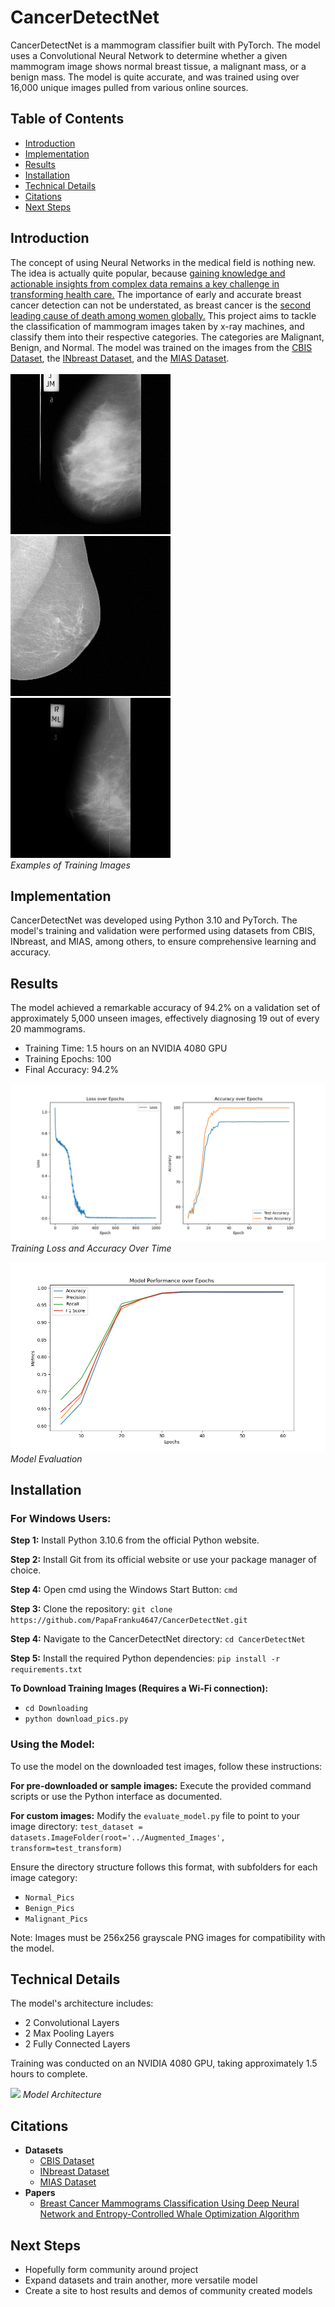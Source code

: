 # CancerDetectNet

CancerDetectNet is a mammogram classifier built with PyTorch. The model uses a Convolutional Neural Network to determine whether a given mammogram image shows normal breast tissue, a malignant mass, or a benign mass. The model is quite accurate, and was trained using over 16,000 unique images pulled from various online sources.

## Table of Contents
- [Introduction](#introduction)
- [Implementation](#implementation)
- [Results](#results)
- [Installation](#installation)
- [Technical Details](#technical-details)
- [Citations](#citations)
- [Next Steps](#next-steps)


## Introduction
The concept of using Neural Networks in the medical field is nothing new. The idea is actually quite popular, because [gaining knowledge and actionable insights from complex data remains a key challenge in transforming health care.](https://www.ncbi.nlm.nih.gov/pmc/articles/PMC6455466/) The importance of early and accurate breast cancer detection can not be understated, as breast cancer is the [second leading cause of death among women globally.](https://www.cdc.gov/cancer/breast/basic_info/index.htm#:~:text=Except%20for%20skin%20cancer%2C%20breast,cancer%20death%20among%20Hispanic%20women.) This project aims to tackle the classification of mammogram images taken by x-ray machines, and classify them into their respective categories. The categories are Malignant, Benign, and Normal. The model was trained on the images from the [CBIS Dataset](https://www.kaggle.com/datasets/awsaf49/cbis-ddsm-breast-cancer-image-dataset), the [INbreast Dataset](https://www.kaggle.com/datasets/ramanathansp20/inbreast-dataset), and the [MIAS Dataset](https://www.kaggle.com/datasets/kmader/mias-mammography).<br /><br />
<img src="Figures/109_24_mias.png"> 
<img src="Figures/10_16_inbreast.png">
<img src="Figures/104_7_mias.png"><br />
*Examples of Training Images*

## Implementation
CancerDetectNet was developed using Python 3.10 and PyTorch. The model's training and validation were performed using datasets from CBIS, INbreast, and MIAS, among others, to ensure comprehensive learning and accuracy.

## Results
The model achieved a remarkable accuracy of 94.2% on a validation set of approximately 5,000 unseen images, effectively diagnosing 19 out of every 20 mammograms.
- Training Time: 1.5 hours on an NVIDIA 4080 GPU
- Training Epochs: 100
- Final Accuracy: 94.2%

<img src="Figures/Training_2.png">*Training Loss and Accuracy Over Time*

<img src="Figures/Evaluation_1.png">*Model Evaluation*

## Installation
### For Windows Users:

**Step 1:** Install Python 3.10.6 from the official Python website.

**Step 2:** Install Git from its official website or use your package manager of choice.

**Step 4:** Open cmd using the Windows Start Button: ```cmd```

**Step 3:** Clone the repository: ```git clone https://github.com/PapaFranku4647/CancerDetectNet.git```

**Step 4:** Navigate to the CancerDetectNet directory: ```cd CancerDetectNet```

**Step 5:** Install the required Python dependencies: ```pip install -r requirements.txt```

**To Download Training Images (Requires a Wi-Fi connection):**
- ```cd Downloading```
- ```python download_pics.py```

### Using the Model:

To use the model on the downloaded test images, follow these instructions:

**For pre-downloaded or sample images:**
Execute the provided command scripts or use the Python interface as documented.

**For custom images:**
Modify the `evaluate_model.py` file to point to your image directory:
```test_dataset = datasets.ImageFolder(root='../Augmented_Images', transform=test_transform)```

Ensure the directory structure follows this format, with subfolders for each image category:
- `Normal_Pics`
- `Benign_Pics`
- `Malignant_Pics`

Note: Images must be 256x256 grayscale PNG images for compatibility with the model.

## Technical Details
The model's architecture includes:
- 2 Convolutional Layers
- 2 Max Pooling Layers
- 2 Fully Connected Layers

Training was conducted on an NVIDIA 4080 GPU, taking approximately 1.5 hours to complete.

<img src="Figures/Model_Visualization_2.png">   *Model Architecture*

## Citations
- <strong>Datasets</strong>
  - [CBIS Dataset](https://www.kaggle.com/datasets/awsaf49/cbis-ddsm-breast-cancer-image-dataset)
  - [INbreast Dataset](https://www.kaggle.com/datasets/ramanathansp20/inbreast-dataset)
  - [MIAS Dataset](https://www.kaggle.com/datasets/kmader/mias-mammography)
- <strong>Papers</strong>
  - [Breast Cancer Mammograms Classification Using Deep Neural Network and Entropy-Controlled Whale Optimization Algorithm](https://www.mdpi.com/2075-4418/12/2/557)

## Next Steps  
- Hopefully form community around project
- Expand datasets and train another, more versatile model
- Create a site to host results and demos of community created models
